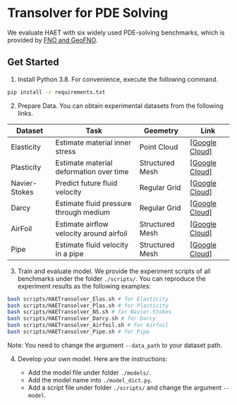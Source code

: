 # Transolver for PDE Solving

We evaluate HAET with six widely used PDE-solving benchmarks, which is provided by [FNO and GeoFNO](https://github.com/neuraloperator/neuraloperator).


## Get Started

1. Install Python 3.8. For convenience, execute the following command.

```bash
pip install -r requirements.txt
```

2. Prepare Data. You can obtain experimental datasets from the following links.


| Dataset       | Task                                    | Geometry        | Link                                                         |
| ------------- | --------------------------------------- | --------------- | ------------------------------------------------------------ |
| Elasticity    | Estimate material inner stress          | Point Cloud     | [[Google Cloud]](https://drive.google.com/drive/folders/1YBuaoTdOSr_qzaow-G-iwvbUI7fiUzu8) |
| Plasticity    | Estimate material deformation over time | Structured Mesh | [[Google Cloud]](https://drive.google.com/drive/folders/1YBuaoTdOSr_qzaow-G-iwvbUI7fiUzu8) |
| Navier-Stokes | Predict future fluid velocity           | Regular Grid    | [[Google Cloud]](https://drive.google.com/drive/folders/1UnbQh2WWc6knEHbLn-ZaXrKUZhp7pjt-) |
| Darcy         | Estimate fluid pressure through medium  | Regular Grid    | [[Google Cloud]](https://drive.google.com/drive/folders/1UnbQh2WWc6knEHbLn-ZaXrKUZhp7pjt-) |
| AirFoil       | Estimate airﬂow velocity around airfoil | Structured Mesh | [[Google Cloud]](https://drive.google.com/drive/folders/1YBuaoTdOSr_qzaow-G-iwvbUI7fiUzu8) |
| Pipe          | Estimate fluid velocity in a pipe       | Structured Mesh | [[Google Cloud]](https://drive.google.com/drive/folders/1YBuaoTdOSr_qzaow-G-iwvbUI7fiUzu8) |

3. Train and evaluate model. We provide the experiment scripts of all benchmarks under the folder `./scripts/`. You can reproduce the experiment results as the following examples:

```bash
bash scripts/HAETransolver_Elas.sh # for Elasticity
bash scripts/HAETransolver_Plas.sh # for Plasticity
bash scripts/HAETransolver_NS.sh # for Navier-Stokes
bash scripts/HAETransolver_Darcy.sh # for Darcy
bash scripts/HAETransolver_Airfoil.sh # for Airfoil
bash scripts/HAETransolver_Pipe.sh # for Pipe
```

 Note: You need to change the argument `--data_path` to your dataset path.

4. Develop your own model. Here are the instructions:

   - Add the model file under folder `./models/`.
   - Add the model name into `./model_dict.py`.
   - Add a script file under folder `./scripts/` and change the argument `--model`.
